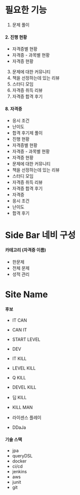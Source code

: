 # 필요한 기능

1. 문제 풀이
#### 2. 진행 현황
- 자격증별 현황
- 자격증 - 과목별 현황
- 자격증 현황 

3. 문제에 대한 커뮤니티
4. 책을 선정하는데 있는 리뷰
5. 스터디 모임
6. 자격증 취득 리뷰
7. 자격증 합격 후기
#### 8. 자격증
- 응시 조건
- 난이도
- 합격 후기제 풀이
- 진행 현황
- 자격증별 현황
- 자격증 - 과목별 현황
- 자격증 현황
- 문제에 대한 커뮤니티
- 책을 선정하는데 있는 리뷰
- 스터디 모임
- 자격증 취득 리뷰
- 자격증 합격 후기
- 자격증
- 응시 조건
- 난이도
- 합격 후기

# Side Bar 네비 구성

#### 카테고리 (자격증 이름)
- 한문제
- 전체 문제
- 성적 관리

# Site Name

#### 후보

- IT CAN

- CAN IT

- START LEVEL
- DEV
- IT KILL
- LEVEL KILL
- Q KILL
- DEVEL KILL

- 딥 KILL
- KILL MAN

- 라이센스 플레이
- DDaJa

#### 기술 스택

- jpa
- queryDSL
- docker
- ci/cd
- jenkins
- aws
- junit
- git
